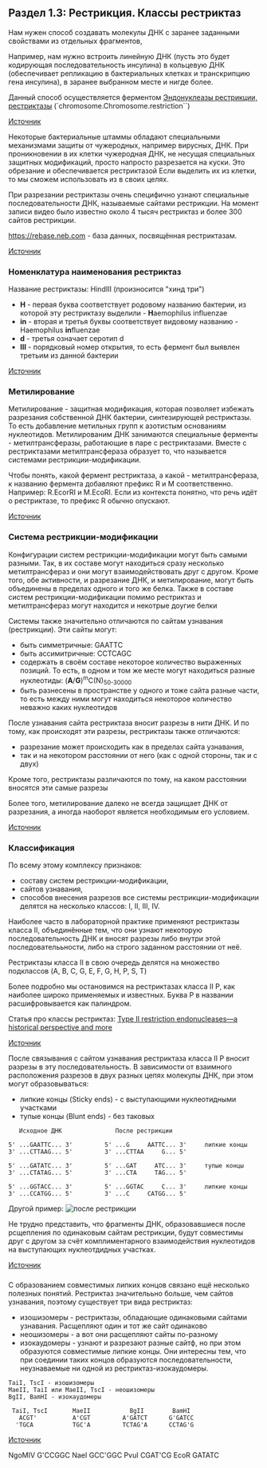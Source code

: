 ## Раздел 1.3: Рестрикция. Классы рестриктаз

Нам нужен способ создавать молекулы ДНК с заранее заданными свойствами из отдельных фрагментов, 

Например, нам нужно встроить линейную ДНК (пусть это будет кодирующая последовательность инсулина) в кольцевую ДНК (обеспечивает репликацию в бактериальных клетках и транскрипцию гена инсулина), в заранее выбранном месте и нигде более.

Данный способ осуществляется ферментом [Эндонуклеазы рестрикции, рестриктазы](https://ru.wikipedia.org/wiki/%D0%AD%D0%BD%D0%B4%D0%BE%D0%BD%D1%83%D0%BA%D0%BB%D0%B5%D0%B0%D0%B7%D1%8B_%D1%80%D0%B5%D1%81%D1%82%D1%80%D0%B8%D0%BA%D1%86%D0%B8%D0%B8) (`chromosome.Chromosome.restriction``)

[Источник](https://stepik.org/lesson/11327/step/1?unit=2438])

Некоторые бактериальные штаммы обладают специальными механизмами защиты от чужеродных, например вирусных, ДНК.
При проникновении в их клетки чужеродная ДНК, не несущая специальных защитных модификаций, просто напросто разрезается на куски.
Это обрезание и обеспечивается рестриктазой
Если выделить их из клетки, то мы сможем использовать из в своих целях.

При разрезании рестриктазы очень специфично узнают специальные последовательности ДНК, называемые сайтами рестрикции.
На момент записи видео было известно около 4 тысяч рестриктаз и более 300 сайтов рестрикции.

https://rebase.neb.com - база данных, посвящённая рестриктазам.

[Источник](https://stepik.org/lesson/11327/step/2?unit=2438)

### Номенклатура наименования рестриктаз

Название рестриктазы: HindIII (произносится "хинд три")
- <b>H</b> - первая буква соответствует родовому названию бактерии, из которой эту рестриктазу выделили - <b>H</b>aemophilus influenzae
- <b>in</b> - вторая и третья буквы соответствует видовому названию - Haemophilus <b>in</b>fluenzae
- <b>d</b> - третья означает серотип d
- <b>III</b> - порядковый номер открытия, то есть фермент был выявлен третьим из данной бактерии 

[Источник](https://stepik.org/lesson/11327/step/4?unit=2438)

### Метилирование

Метилирование - защитная модификация, которая позволяет избежать разрезания собственной ДНК бактерии, синтезирующей рестриктазы.
То есть добавление метильных групп к азотистым основаниям нуклеотидов.
Метилированим ДНК занимаются специальные ферменты - метилтрансферазы, работающие в паре с рестриктазами.
Вместе с рестриктазами метилтрансфераза образует то, что называется системами рестрикции-модификации.

Чтобы понять, какой фермент рестриктаза, а какой - метилтрансфераза, к названию фермента добавляют префикс R и M соответственно. Например: R.EcorRI и M.EcoRI. 
Если из контекста понятно, что речь идёт о рестриктазе, то префикс R обычно опускают.

[Источник](https://stepik.org/lesson/11327/step/5?unit=2438)

### Система рестрикции-модификации

Конфигурации систем рестрикции-модификации могут быть самыми разными.
Так, в их составе могут находиться сразу несколько метилтрансфераз и они могут взаимодействовать друг с другом.
Кроме того, обе активности, и разрезание ДНК, и метилирование, могут быть объединены в пределах одного и того же белка.
Также в составе систем рестрикции-модификации помимо рестриктаз и метилтрансфераз могут находится и некотрые доугие белки

Системы также значительно отличаются по сайтам узнавания (рестрикции). Эти сайты могут:
- быть симметричные: GAATTC
- быть ассимитричные: CCTCAGC
- содержать в своём составе некоторое количество выраженных позиций. То есть, в одном и том же месте могут находиться разные нуклеотиды: (<b>A</b>/<b>G</b>)<sup>m</sup>C(N)<sub>50-30000</sub> 
- быть разнесены в пространстве у одного и тоже сайта разные части, то есть между ними могут находиться некоторое количество неважно каких нуклеотидов

После узнавания сайта рестриктаза вносит разрезы в нити ДНК. И по тому, как происходят эти разрезы, рестриктазы также отличаются:
- разрезание может происходить как в пределах сайта узнавания,
- так и на некотором расстоянии от него (как с одной стороны, так и с двух)

Кроме того, рестриктазы различаются по тому, на каком расстоянии вносятся эти самые разрезы

Более того, метилирование далеко не всегда защищает ДНК от разрезания, а иногда наоборот является необходимым его условием.

[Источник](https://stepik.org/lesson/11327/step/7?unit=2438)

### Классификация

По всему этому комплексу признаков:
- составу систем рестрикции-модификации,
- сайтов узнавания,
- способов внесения разрезов
все системы рестрикции-модификации делятся на несколько классов: I, II, III, IV.

Наиболее часто в лабораторной практике применяют рестриктазы класса II, объединённые тем, что они узнают некоторую последовательность ДНК и вносят разрезы либо внутри этой последователььности, либо на строго заданном расстоянии от неё.

Рестриктазы класса II  в свою очередь делятся на множество подклассов (A, B, C, G, E, F, G, H, P, S, T)

Более подробно мы остановимся на рестриктазах класса II P, как наиболее широко применяемых и известных.
Буква P в названии расшифровывается как палиндром.

Статья про классы рестриктаз: [Type II restriction endonucleases—a historical perspective and more](https://academic.oup.com/nar/article/42/12/7489/1104749)

[Источник](https://stepik.org/lesson/11327/step/9?unit=2438)

После связывания с сайтом узнавания рестриктаза класса II P вносит разрезы в эту последовательность.
В зависимости от взаимного расположения разрезов в двух разных цепях молекулы ДНК,
при этом могут образовываться:
- липкие концы (Sticky ends) - с выступающими нуклеотидными участками
- тупые концы (Blunt ends) - без таковых

```
   Исходное ДНК               После рестрикции

5' ...GAATTC... 3'         5' ...G     AATTC... 3'     липкие концы
3' ...CTTAAG... 5'         3' ...CTTAA     G... 5'

5' ...GATATC... 3'         5' ...GAT     ATC... 3'     тупые концы
3' ...CTATAG... 5'         3' ...CTA     TAG... 5'

5' ...GGTACC... 3'         5' ...GGTAC     C... 3'     липкие концы
3' ...CCATGG... 5'         3' ...C     CATGG... 5'
```

Другой пример:
![после рестрикции](https://ucarecdn.com/eb370111-c87b-474c-b39f-f648d5f67c58/)

Не трудно представить, что фрагменты ДНК, образовавшиеся после рсщепления по одинаковым сайтам рестрикции, будут совместимы друг с другом за счёт комплиментарного взаимодействия нуклеотидов на выступающих нуклеотдидных участках.

[Источник](https://stepik.org/lesson/11327/step/10?unit=2438)

### 

С образованием совместимых липких концов связано ещё несколько полезных понятий.
Рестриктаз значителььно больше, чем сайтов узнавания, поэтому существует три вида рестриктаз:
- изошизомеры - рестриктазы, обладающие одинаковыми сайтами узнавания. Расщепляют один и тот же сайт одинаково
- неошизомеры - а вот они расщепляют сайты по-разному
- изокаудомеры - узнают и разрезают разные сайтф, но при этом образуются совместимые липкие концы. Они интересны тем, что при соединии таких концов образуются последовательности, неузнаваемые ни одной из рестриктаз-изокаудомеры.

```
TaiI, TscI - изошизомеры
MaeII, TaiI или MaeII, TscI - неошизомеры
BgII, BamHI - изокаудомеры

 TaiI, TscI       MaeII           BgII        BamHI
   ACGT'          A'CGT         A'GATCT      G'GATCC
  'TGCA           TGC'A         TCTAG'A      CCTAG'G
```

[Источник](https://stepik.org/lesson/11327/step/12?unit=2438)





NgoMIV	 G'CCGGC 
NaeI     GCC'GGC
PvuI     CGAT'CG
EcoR     GATATC
